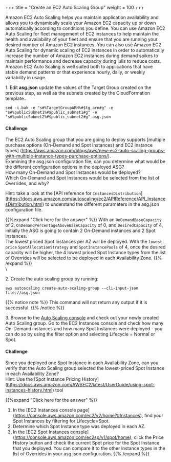 +++
title = "Create an EC2 Auto Scaling Group"
weight = 100
+++

Amazon EC2 Auto Scaling helps you maintain application availability and allows you to dynamically scale your Amazon EC2 capacity up or down automatically according to conditions you define. You can use Amazon EC2 Auto Scaling for fleet management of EC2 instances to help maintain the health and availability of your fleet and ensure that you are running your desired number of Amazon EC2 instances. You can also use Amazon EC2 Auto Scaling for dynamic scaling of EC2 instances in order to automatically increase the number of Amazon EC2 instances during demand spikes to maintain performance and decrease capacity during lulls to reduce costs. Amazon EC2 Auto Scaling is well suited both to applications that have stable demand patterns or that experience hourly, daily, or weekly variability in usage.

1\. Edit **asg.json** update the values of the Target Group created on the previous step, as well as the subnets created by the CloudFormation template..

```
sed -i.bak -e "s#%TargetGroupARN%#$tg_arn#g" -e "s#%publicSubnet1%#$public_subnet1#g" -e "s#%publicSubnet2%#$public_subnet2#g" asg.json
```

#### Challenge
The EC2 Auto Scaling group that you are going to deploy supports [multiple purchase options (On-Demand and Spot Instances) and EC2 instance types] (https://aws.amazon.com/blogs/aws/new-ec2-auto-scaling-groups-with-multiple-instance-types-purchase-options/). \
Examining the asg.json configuration file, can you determine what would be the different configuration options in the deployed ASG?\
How many On-Demand and Spot Instances would be deployed?\
Which On-Demand and Spot Instances would be selected from the list of Overrides, and why?


Hint: take a look at the [API reference for `InstancesDistribution`] (https://docs.aws.amazon.com/autoscaling/ec2/APIReference/API_InstancesDistribution.html) to understand the different parameters in the asg.json configuration file.

{{%expand "Click here for the answer" %}}
With an `OnDemandBaseCapacity` of 2, `OnDemandPercentageAboveBaseCapacity` of 0, and `DesiredCapacity` of 4, initially the ASG is going to contain 2 On-Demand instances and 2 Spot Instances.\
The lowest priced Spot Instances per AZ will be deployed. With the `lowest-price` `SpotAllocationStrategy` and `SpotInstancePools` of 4, once the desired capacity will be higher, the 4 lowest priced Spot Instance types from the list of Overrides will be selected to be deployed in each Availability Zone. 
{{% /expand %}}
\
\

2\. Create the auto scaling group by running:

   ```
   aws autoscaling create-auto-scaling-group --cli-input-json file://asg.json
   ```

{{% notice note %}}
This command will not return any output if it is successful.
{{% /notice %}}

	
3\. Browse to the [Auto Scaling console](https://console.aws.amazon.com/ec2/autoscaling/home#AutoScalingGroups:view=details) and check out your newly created Auto Scaling group. Go to the EC2 Instances console and check how many On-Demand instances and how many Spot Instances were deployed - you can do so by using the filter option and selecting Lifecycle = Normal or Spot.

#### Challenge
Since you deployed one Spot Instance in each Availability Zone, can you verify that the Auto Scaling group selected the lowest-priced Spot Instance in each Availability Zone?\
Hint: Use the [Spot Instance Pricing History] (https://docs.aws.amazon.com/AWSEC2/latest/UserGuide/using-spot-instances-history.html) tool

{{%expand "Click here for the answer" %}}
1. In the [EC2 Instances console page] (https://console.aws.amazon.com/ec2/v2/home?#Instances), find your Spot Instances by filtering for Lifecycle=Spot.
2. Determine which Spot Instance type was deployed in each AZ.
3. In the [EC2 Spot Instances console] (https://console.aws.amazon.com/ec2sp/v1/spot/home), click the Price History button and check the current Spot price for the Spot Instance that you deployed. You can compare it to the other instance types in the list of Overrides in your asg.json configuration.
{{% /expand %}}
